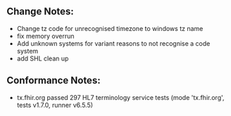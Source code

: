 ## Change Notes:

* Change tz code for unrecognised timezone to windows tz name
* fix memory overrun
* Add unknown systems for variant reasons to not recognise a code system
* add SHL clean up

## Conformance Notes:

* tx.fhir.org passed 297 HL7 terminology service tests (mode 'tx.fhir.org', tests v1.7.0, runner v6.5.5)